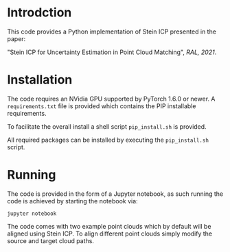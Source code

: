 # Introdction

This code provides a Python implementation of Stein ICP presented in the paper:

"Stein ICP for Uncertainty Estimation in Point Cloud Matching", *RAL, 2021*.


# Installation

The code requires an NVidia GPU supported by PyTorch 1.6.0 or newer. A `requirements.txt` file is provided which contains the PIP installable requirements.

To facilitate the overall install a shell script `pip_install.sh` is provided.  

All required packages can be installed by executing the `pip_install.sh` script.


# Running

The code is provided in the form of a Jupyter notebook, as such running the code is achieved by starting the notebook via:

```
jupyter notebook
```

The code comes with two example point clouds which by default will be aligned using Stein ICP. To align different point clouds simply modify the source and target cloud paths.
